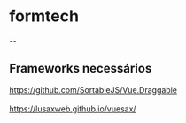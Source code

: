 # formtech
--
## Frameworks necessários

https://github.com/SortableJS/Vue.Draggable
<br>
<br>
https://lusaxweb.github.io/vuesax/